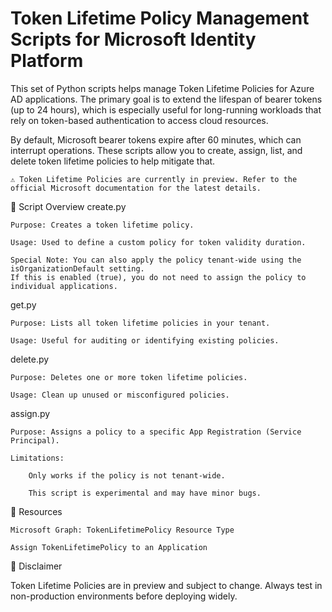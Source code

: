 # Token Lifetime Policy Management Scripts for Microsoft Identity Platform

This set of Python scripts helps manage Token Lifetime Policies for Azure AD applications. The primary goal is to extend the lifespan of bearer tokens (up to 24 hours), which is especially useful for long-running workloads that rely on token-based authentication to access cloud resources.

By default, Microsoft bearer tokens expire after 60 minutes, which can interrupt operations. These scripts allow you to create, assign, list, and delete token lifetime policies to help mitigate that.

    ⚠️ Token Lifetime Policies are currently in preview. Refer to the official Microsoft documentation for the latest details.

📁 Script Overview
create.py

    Purpose: Creates a token lifetime policy.

    Usage: Used to define a custom policy for token validity duration.

    Special Note: You can also apply the policy tenant-wide using the isOrganizationDefault setting.
    If this is enabled (true), you do not need to assign the policy to individual applications.

get.py

    Purpose: Lists all token lifetime policies in your tenant.

    Usage: Useful for auditing or identifying existing policies.

delete.py

    Purpose: Deletes one or more token lifetime policies.

    Usage: Clean up unused or misconfigured policies.

assign.py

    Purpose: Assigns a policy to a specific App Registration (Service Principal).

    Limitations:

        Only works if the policy is not tenant-wide.

        This script is experimental and may have minor bugs.

🔗 Resources

    Microsoft Graph: TokenLifetimePolicy Resource Type

    Assign TokenLifetimePolicy to an Application

🚧 Disclaimer

Token Lifetime Policies are in preview and subject to change. Always test in non-production environments before deploying widely.
